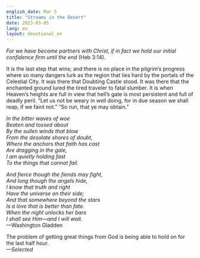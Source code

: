 ```yaml
---
english_date: Mar 5
title: "Streams in the Desert"
date: 2023-03-05
lang: en
layout: devotional_en
---
```





<p><em>For we have become partners with Christ, if in fact we hold our initial confidence firm until the end</em> (Heb 3:14).

</p>

<p>It is the last step that wins; and there is no place in the pilgrim’s progress where so many dangers lurk as the region that lies hard by the portals of the Celestial City. It was there that Doubting Castle stood. It was there that the enchanted ground lured the tired traveler to fatal slumber. It is when Heaven’s heights are full in view that hell’s gate is most persistent and full of deadly peril. “Let us not be weary in well doing, for in due season we shall reap, if we faint not.” “So run, that ye may obtain.”

</p>

<p><em>In the bitter waves of woe</em><br/> <em><em>Beaten and tossed about</em><br/> <em>By the sullen winds that blow</em><br/> <em>From the desolate shores of doubt,</em><br/> <em>Where the anchors that faith has cast</em><br/> <em>Are dragging in the gale,</em><br/> <em>I am quietly holding fast</em><br/> <em>To the things that cannot fail.</em></em>

</p>

<p><em>And fierce though the fiends may fight,</em><br/> <em><em>And long though the angels hide,</em><br/> <em>I know that truth and right</em><br/> <em>Have the universe on their side;</em><br/> <em>And that somewhere beyond the stars</em><br/> <em>Is a love that is better than fate.</em><br/> <em>When the night unlocks her bars</em><br/> <em>I shall see Him—and I will wait.</em></em><br/> —Washington Gladden

</p>

<p>The problem of getting great things from God is being able to hold on for the last half hour.<br/> <em>—Selected</em>

</p>

<p></p>